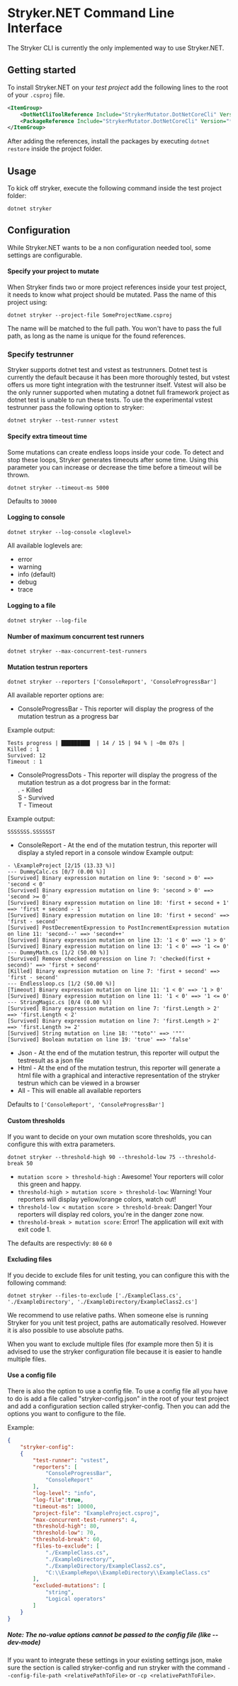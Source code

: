 ﻿# Stryker.NET Command Line Interface
The Stryker CLI is currently the only implemented way to use Stryker.NET. 

## Getting started
To install Stryker.NET on your *test project* add the following lines to the root of your `.csproj` file.

``` XML
<ItemGroup>
    <DotNetCliToolReference Include="StrykerMutator.DotNetCoreCli" Version="*" />
    <PackageReference Include="StrykerMutator.DotNetCoreCli" Version="*" />
</ItemGroup>
```

After adding the references, install the packages by executing `dotnet restore` inside the project folder.

## Usage
To kick off stryker, execute the following command inside the test project folder:

`dotnet stryker`

## Configuration
While Stryker.NET wants to be a non configuration needed tool, some settings are configurable.

#### Specify your project to mutate
When Stryker finds two or more project references inside your test project, it needs to know what project should be mutated. Pass the name of this project using:

`dotnet stryker --project-file SomeProjectName.csproj`

The name will be matched to the full path. You won't have to pass the full path, as long as the name is unique for the found references.

### Specify testrunner
Stryker supports dotnet test and vstest as testrunners. Dotnet test is currently the default because it has been more thoroughly tested, but vstest offers us more tight integration with the testrunner itself. Vstest will also be the only runner supported when mutating a dotnet full framework project as dotnet test is unable to run these tests.
To use the experimental vstest testrunner pass the following option to stryker:

`dotnet stryker --test-runner vstest`

#### Specify extra timeout time
Some mutations can create endless loops inside your code. To detect and stop these loops, Stryker generates timeouts after some time. Using this parameter you can increase or decrease the time before a timeout will be thrown.

`dotnet stryker --timeout-ms 5000`

Defaults to `30000`

#### Logging to console

`dotnet stryker --log-console <loglevel>`

All available loglevels are:
* error
* warning
* info (default)
* debug
* trace

#### Logging to a file

`dotnet stryker --log-file`

#### Number of maximum concurrent test runners  

`dotnet stryker --max-concurrent-test-runners`

#### Mutation testrun reporters 

`dotnet stryker --reporters ['ConsoleReport', 'ConsoleProgressBar']`

All available reporter options are:
 * ConsoleProgressBar - This reporter will display the progress of the mutation testrun as a progress bar

Example output:
```
Tests progress | █████████  | 14 / 15 | 94 % | ~0m 07s |
Killed : 1
Survived: 12
Timeout : 1
```
 * ConsoleProgressDots - This reporter will display the progress of the mutation testrun as a dot progress bar in the format:  
 . - Killed  
 S - Survived  
 T - Timeout  

Example output:
```
SSSSSSS.SSSSSST
```
 * ConsoleReport - At the end of the mutation testrun, this reporter will display a styled report in a console window
 Example output:
```
- \ExampleProject [2/15 (13.33 %)]
--- DummyCalc.cs [0/7 (0.00 %)]
[Survived] Binary expression mutation on line 9: 'second > 0' ==> 'second < 0'
[Survived] Binary expression mutation on line 9: 'second > 0' ==> 'second >= 0'
[Survived] Binary expression mutation on line 10: 'first + second + 1' ==> 'first + second - 1'
[Survived] Binary expression mutation on line 10: 'first + second' ==> 'first - second'
[Survived] PostDecrementExpression to PostIncrementExpression mutation on line 11: 'second--' ==> 'second++'
[Survived] Binary expression mutation on line 13: '1 < 0' ==> '1 > 0'
[Survived] Binary expression mutation on line 13: '1 < 0' ==> '1 <= 0'
--- DummyMath.cs [1/2 (50.00 %)]
[Survived] Remove checked expression on line 7: 'checked(first + second)' ==> 'first + second'
[Killed] Binary expression mutation on line 7: 'first + second' ==> 'first - second'
--- Endlessloop.cs [1/2 (50.00 %)]
[Timeout] Binary expression mutation on line 11: '1 < 0' ==> '1 > 0'
[Survived] Binary expression mutation on line 11: '1 < 0' ==> '1 <= 0'
--- StringMagic.cs [0/4 (0.00 %)]
[Survived] Binary expression mutation on line 7: 'first.Length > 2' ==> 'first.Length < 2'
[Survived] Binary expression mutation on line 7: 'first.Length > 2' ==> 'first.Length >= 2'
[Survived] String mutation on line 18: '"toto"' ==> '""'
[Survived] Boolean mutation on line 19: 'true' ==> 'false'
```
 * Json - At the end of the mutation testrun, this reporter will output the testresult as a json file
 * Html - At the end of the mutation testrun, this reporter will generate a html file with a graphical and interactive representation of the stryker testrun which can be viewed in a browser
 * All - This will enable all available reporters

Defaults to `['ConsoleReport', 'ConsoleProgressBar']`

#### Custom thresholds
If you want to decide on your own mutation score thresholds, you can configure this with extra parameters.

`dotnet stryker --threshold-high 90 --threshold-low 75 --threshold-break 50  `

- `mutation score > threshold-high` : Awesome! Your reporters will color this green and happy.
- `threshold-high > mutation score > threshold-low`: Warning! Your reporters will display yellow/orange colors, watch out!
- `threshold-low < mutation score > threshold-break`: Danger! Your reporters will display red colors, you're in the danger zone now.
- `threshold-break > mutation score`: Error! The application will exit with exit code 1.

The defaults are respectivly: `80` `60` `0`

#### Excluding files
If you decide to exclude files for unit testing, you can configure this with the following command:

`dotnet stryker --files-to-exclude ['./ExampleClass.cs', './ExampleDirectory', './ExampleDirectory/ExampleClass2.cs']`

We recommend to use relative paths. When someone else is running Stryker for you unit test project, paths are automatically resolved. However it is also possible to use absolute paths.

When you want to exclude multiple files (for example more then 5) it is advised to use the stryker configuration file because it is easier to handle multiple files.

#### Use a config file
There is also the option to use a config file. To use a config file all you have to do is add a file called "stryker-config.json" in the root of your test project and add a configuration section called stryker-config. Then you can add the options you want to configure to the file.

Example:
``` json
{
    "stryker-config":
    {
        "test-runner": "vstest",
        "reporters": [
            "ConsoleProgressBar",
            "ConsoleReport"
        ],
        "log-level": "info",
        "log-file":true,
        "timeout-ms": 10000,
        "project-file": "ExampleProject.csproj",
        "max-concurrent-test-runners": 4,
        "threshold-high": 80,
        "threshold-low": 70,
        "threshold-break": 60,
        "files-to-exclude": [
            "./ExampleClass.cs",
            "./ExampleDirectory/",
            "./ExampleDirectory/ExampleClass2.cs",
            "C:\\ExampleRepo\\ExampleDirectory\\ExampleClass.cs"
        ],
        "excluded-mutations": [
            "string",
            "Logical operators"
        ]
    }
}
```

##### Note: The no-value options cannot be passed to the config file (like --dev-mode)

##### 

If you want to integrate these settings in your existing settings json, make sure the section is called stryker-config and run stryker with the command `--config-file-path <relativePathToFile>` or `-cp <relativePathToFile>`.
